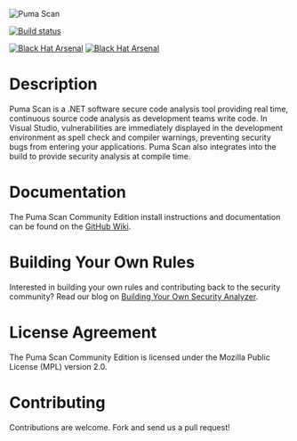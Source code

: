 ![Puma Scan](https://www.pumascan.com/img/logo-horiz.png)

[![Build status](https://dev.azure.com/pumascan/Puma%20Scan/_apis/build/status/Puma%20Scan%20Community/Puma%20Scan%20Community%20-%20Release)](https://dev.azure.com/pumascan/Puma%20Scan/_build/latest?definitionId=24)

[![Black Hat Arsenal](https://www.pumascan.com/img/bh-arsenal-2017.svg)](https://www.blackhat.com/asia-17/arsenal.html#eric-johnson) [![Black Hat Arsenal](https://www.pumascan.com/img/bh-arsenal-2018.svg)](https://www.blackhat.com/us-18/arsenal/schedule/index.html#puma-scan-12003)

# Description

Puma Scan is a .NET software secure code analysis tool providing real time, continuous source code analysis as development teams write code. In Visual Studio, vulnerabilities are immediately displayed in the development environment as spell check and compiler warnings, preventing security bugs from entering your applications. Puma Scan also integrates into the build to provide security analysis at compile time.

# Documentation

The Puma Scan Community Edition install instructions and documentation can be found on the [GitHub Wiki](https://github.com/pumasecurity/puma-scan/wiki).

# Building Your Own Rules

Interested in building your own rules and contributing back to the security community? Read our blog on [Building Your Own Security Analyzer](https://pumasecurity.io/resources/blog/contributing-to-puma-scan-community-edition/).

# License Agreement
The Puma Scan Community Edition is licensed under the Mozilla Public License (MPL) version 2.0.

# Contributing

Contributions are welcome. Fork and send us a pull request!
